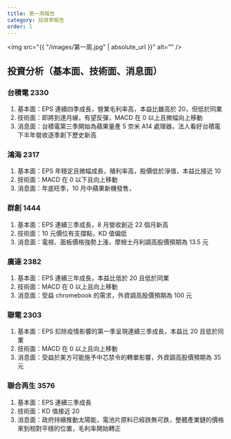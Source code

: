 ```yaml
---
title: 第一周報告
category: 投資學報告
order: 1
---
```


<span class="image fit"><img src="{{ "/images/第一周.jpg" | absolute_url }}" alt="" /></span>

## 投資分析（基本面、技術面、消息面）

### 台積電 2330

1. 基本面：EPS 連續四季成長，營業毛利率高，本益比雖高於 20，但低於同業
2. 技術面：即將到達月線，有望反彈，MACD 在 0 以上且微幅向上移動
3. 消息面：台積電第三季開始為蘋果量產 5 奈米 A14 處理器，法人看好台積電下半年營收逐季創下歷史新高

### 鴻海 2317

1. 基本面：EPS 年穩定且微幅成長，殖利率高，股價低於淨值，本益比接近 10
2. 技術面：MACD 在 0 以下且向上移動
3. 消息面：年底旺季，10 月中蘋果新機發售，

### 群創 1444

1. 基本面：EPS 連續三季成長，8 月營收創近 22 個月新高
2. 技術面：10 元價位有支撐點，KD 值偏低
3. 消息面：電視、面板價格強勢上漲，摩根士丹利調高股價預期為 13.5 元

### 廣達 2382

1. 基本面：EPS 連續三年成長，本益比低於 20 且低於同業
2. 技術面：MACD 在 0 以上且向上移動
3. 消息面：受益 chromebook 的需求，外資調高股價預期為 100 元

### 聯電 2303

1. 基本面：EPS 扣除疫情影響的第一季呈現連續三季成長，本益比 20 且低於同業
2. 技術面：MACD 在 0 以上且向上移動
3. 消息面：受益於美方可能施予中芯禁令的轉單影響，外資調高股價預期為 35 元

### 聯合再生 3576

1. 基本面：EPS 連續三季成長
2. 技術面：KD 值接近 20
3. 消息面：政府持續推動太陽能，電池片原料已經跌無可跌，整體產業鏈的價格來到相對平穩的位置，毛利率開始轉正
